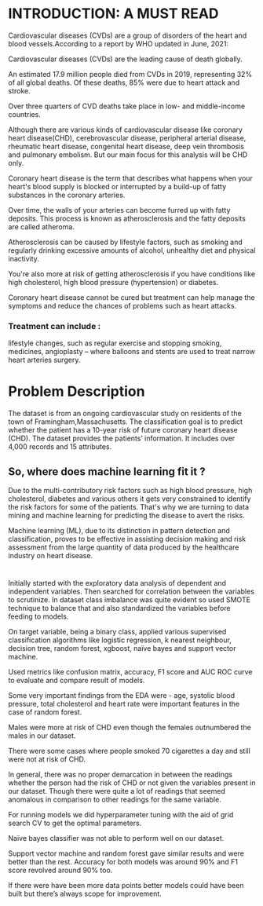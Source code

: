 # INTRODUCTION: A MUST READ
Cardiovascular diseases (CVDs) are a group of disorders of the heart and blood vessels.According to a report by WHO updated in June, 2021:

Cardiovascular diseases (CVDs) are the leading cause of death globally.

An estimated 17.9 million people died from CVDs in 2019, representing 32% of all global deaths. Of these deaths, 85% were due to heart attack and stroke.

Over three quarters of CVD deaths take place in low- and middle-income countries.

Although there are various kinds of cardiovascular disease like coronary heart disease(CHD), cerebrovascular disease, peripheral arterial disease, rheumatic heart disease, congenital heart disease, deep vein thrombosis and pulmonary embolism. But our main focus for this analysis will be CHD only.

Coronary heart disease is the term that describes what happens when your heart's blood supply is blocked or interrupted by a build-up of fatty substances in the 
coronary arteries.

Over time, the walls of your arteries can become furred up with fatty deposits. This process is known as atherosclerosis and the fatty deposits are called atheroma.

Atherosclerosis can be caused by lifestyle factors, such as smoking and regularly drinking excessive amounts of alcohol, unhealthy diet and physical inactivity.

You're also more at risk of getting atherosclerosis if you have conditions like high cholesterol, high blood pressure (hypertension) or diabetes.

Coronary heart disease cannot be cured but treatment can help manage the symptoms and reduce the chances of problems such as heart attacks.

### Treatment can include :

lifestyle changes, such as regular exercise and stopping smoking, medicines, angioplasty – where balloons and stents are used to treat narrow heart arteries surgery.

# Problem Description

The dataset is from an ongoing cardiovascular study on residents of the town of Framingham,Massachusetts. The classification goal is to predict whether the patient has a 10-year risk of future coronary heart disease (CHD). The dataset provides the patients’ information. It includes over 4,000 records and 15 attributes.

## So, where does machine learning fit it ?

Due to the multi-contributory risk factors such as high blood pressure, high cholesterol, diabetes and various others it gets very constrained to identify the risk factors for some of the patients. That's why we are turning to data mining and machine learning for predicting the disease to avert the risks.

Machine learning (ML), due to its distinction in pattern detection and classification, proves to be effective in assisting decision making and risk assessment from the large quantity of data produced by the healthcare industry on heart disease.


#


Initially started with the exploratory data analysis of dependent and independent  variables. Then searched for correlation between the variables to scrutinize. In dataset class imbalance was quite evident so used SMOTE technique to balance that  and also standardized the variables before feeding to models. 

On target variable, being a binary class, applied various supervised classification  algorithms like logistic regression, k nearest neighbour, decision tree, random forest,  xgboost, naïve bayes and support vector machine. 

Used metrics like confusion matrix, accuracy, F1 score and AUC ROC curve to evaluate  and compare result of models. 

Some very important findings from the EDA were - age, systolic blood pressure, total  cholesterol and heart rate were important features in the case of random forest. 

Males were more at risk of CHD even though the females outnumbered the males in our  dataset. 

There were some cases where people smoked 70 cigarettes a day and still were not at  risk of CHD.  

In general, there was no proper demarcation in between the readings whether the person  had the risk of CHD or not given the variables present in our dataset. Though there were quite a lot of readings that seemed  anomalous in comparison to other readings for the same variable. 

For running models we did hyperparameter tuning with the aid of grid search CV to get  the optimal parameters. 

Naïve bayes classifier was not able to perform well on our dataset. 

Support vector machine and random forest gave similar results and were better than the  rest. Accuracy for both models was around 90% and F1 score revolved around 90% too. 

If there were have been more data points better models could have been built but there’s  always scope for improvement.




